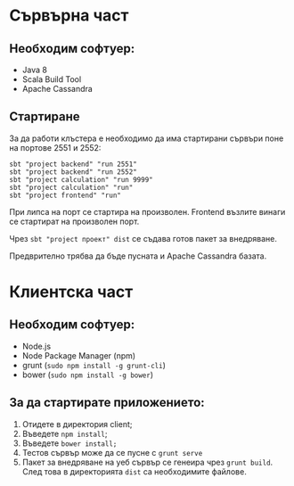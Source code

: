 # Сървърна част

## Необходим софтуер:

- Java 8
- Scala Build Tool
- Apache Cassandra

## Стартиране

За да работи клъстера е необходимо да има стартирани сървъри поне на портове 2551 и 2552:

    sbt "project backend" "run 2551"
    sbt "project backend" "run 2552"
    sbt "project calculation" "run 9999"
    sbt "project calculation" "run"
    sbt "project frontend" "run"

При липса на порт се стартира на произволен. Frontend възлите винаги се стартират на произволен порт. 

Чрез `sbt "project проект" dist` се съдава готов пакет за внедряване.

Предврително трябва да бъде пусната и Apache Cassandra базата.

# Клиентска част

## Необходим софтуер:

- Node.js
- Node Package Manager (npm)
- grunt (`sudo npm install -g grunt-cli`)
- bower (`sudo npm install -g bower`)

## За да стартирате приложението:

1. Отидете в директория client;
2. Въведете `npm install`;
3. Въведете `bower install;`
4. Тестов сървър може да се пусне с `grunt serve`
5. Пакет за внедряване на уеб сървър се генеира чрез `grunt build`. След това в директорията `dist` са необходимите файлове.
